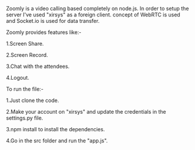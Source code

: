 Zoomly is a video calling based completely on node.js. In order to setup the server I've used "xirsys" as a foreign client.
concept of WebRTC is used and Socket.io is used for data transfer.



Zoomly provides features like:-

1.Screen Share.

2.Screen Record.

3.Chat with the attendees.

4.Logout.




To run the file:-

1.Just clone the code.

2.Make your account on "xirsys" and update the credentials in the settings.py file.

3.npm install to install the dependencies.

4.Go in the src folder and run the "app.js".

